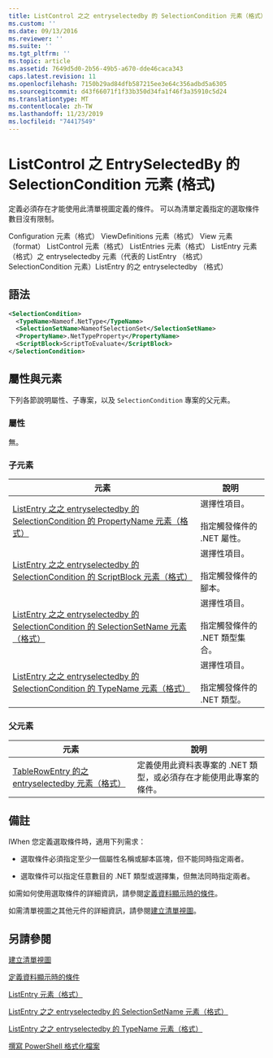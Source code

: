 ```yaml
---
title: ListControl 之之 entryselectedby 的 SelectionCondition 元素（格式） |Microsoft Docs
ms.custom: ''
ms.date: 09/13/2016
ms.reviewer: ''
ms.suite: ''
ms.tgt_pltfrm: ''
ms.topic: article
ms.assetid: 7649d5d0-2b56-49b5-a670-dde46caca343
caps.latest.revision: 11
ms.openlocfilehash: 7150b29ad84dfb587215ee3e64c356adbd5a6305
ms.sourcegitcommit: d43f66071f1f33b350d34fa1f46f3a35910c5d24
ms.translationtype: MT
ms.contentlocale: zh-TW
ms.lasthandoff: 11/23/2019
ms.locfileid: "74417549"
---
```

# <a name="selectioncondition-element-for-entryselectedby-for-listcontrol-format"></a>ListControl 之 EntrySelectedBy 的 SelectionCondition 元素 (格式)

定義必須存在才能使用此清單視圖定義的條件。 可以為清單定義指定的選取條件數目沒有限制。

Configuration 元素（格式） ViewDefinitions 元素（格式） View 元素（format） ListControl 元素（格式） ListEntries 元素（格式） ListEntry 元素（格式）之 entryselectedby 元素（代表的 ListEntry （格式） SelectionCondition 元素）ListEntry 的之 entryselectedby （格式）

## <a name="syntax"></a>語法

```xml
<SelectionCondition>
  <TypeName>Nameof.NetType</TypeName>
  <SelectionSetName>NameofSelectionSet</SelectionSetName>
  <PropertyName>.NetTypeProperty</PropertyName>
  <ScriptBlock>ScriptToEvaluate</ScriptBlock>
</SelectionCondition>
```

## <a name="attributes-and-elements"></a>屬性與元素

下列各節說明屬性、子專案，以及 `SelectionCondition` 專案的父元素。

### <a name="attributes"></a>屬性

無。

### <a name="child-elements"></a>子元素

|元素|說明|
|-------------|-----------------|
|[ListEntry 之之 entryselectedby 的 SelectionCondition 的 PropertyName 元素（格式）](./propertyname-element-for-selectioncondition-for-entryselectedby-for-listcontrol-format.md)|選擇性項目。<br /><br /> 指定觸發條件的 .NET 屬性。|
|[ListEntry 之之 entryselectedby 的 SelectionCondition 的 ScriptBlock 元素（格式）](./scriptblock-element-for-selectioncondition-for-entryselectedby-for-listcontrol-format.md)|選擇性項目。<br /><br /> 指定觸發條件的腳本。|
|[ListEntry 之之 entryselectedby 的 SelectionCondition 的 SelectionSetName 元素（格式）](./selectionsetname-element-for-selectioncondition-for-entryselectedby-for-listentry-format.md)|選擇性項目。<br /><br /> 指定觸發條件的 .NET 類型集合。|
|[ListEntry 之之 entryselectedby 的 SelectionCondition 的 TypeName 元素（格式）](./typename-element-for-selectioncondition-for-entryselectedby-for-listcontrol-format.md)|選擇性項目。<br /><br /> 指定觸發條件的 .NET 類型。|

### <a name="parent-elements"></a>父元素

|元素|說明|
|-------------|-----------------|
|[TableRowEntry 的之 entryselectedby 元素（格式）](./entryselectedby-element-for-tablerowentry-for-tablecontrol-format.md)|定義使用此資料表專案的 .NET 類型，或必須存在才能使用此專案的條件。|

## <a name="remarks"></a>備註

lWhen 您定義選取條件時，適用下列需求：

- 選取條件必須指定至少一個屬性名稱或腳本區塊，但不能同時指定兩者。

- 選取條件可以指定任意數目的 .NET 類型或選擇集，但無法同時指定兩者。

如需如何使用選取條件的詳細資訊，請參閱[定義資料顯示時的條件](./defining-conditions-for-displaying-data.md)。

如需清單視圖之其他元件的詳細資訊，請參閱[建立清單視圖](./creating-a-list-view.md)。

## <a name="see-also"></a>另請參閱

[建立清單視圖](./creating-a-list-view.md)

[定義資料顯示時的條件](./defining-conditions-for-displaying-data.md)

[ListEntry 元素（格式）](./listentry-element-for-listcontrol-format.md)

[ListEntry 之之 entryselectedby 的 SelectionSetName 元素（格式）](./selectionsetname-element-for-entryselectedby-for-listcontrol-format.md)

[ListEntry 之之 entryselectedby 的 TypeName 元素（格式）](/powershell/scripting/developer/format/typename-element-for-entryselectedby-for-listcontrol-format)

[撰寫 PowerShell 格式化檔案](./writing-a-powershell-formatting-file.md)
